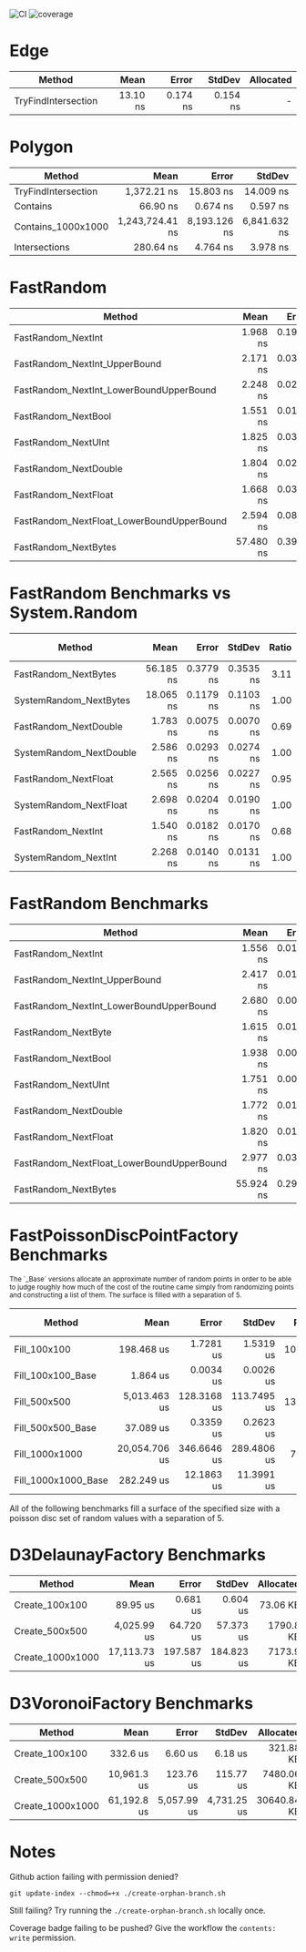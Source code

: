 ![CI](https://github.com/kiyote/Geometry/actions/workflows/ci.yml/badge.svg?branch=main)
![coverage](https://github.com/kiyote/Geometry/blob/badges/.badges/main/coverage.svg?raw=true)

# Edge
|              Method |     Mean |    Error |   StdDev | Allocated |
|-------------------- |---------:|---------:|---------:|----------:|
| TryFindIntersection | 13.10 ns | 0.174 ns | 0.154 ns |         - |

# Polygon
|              Method |            Mean |        Error |       StdDev | Allocated |
|-------------------- |----------------:|-------------:|-------------:|----------:|
| TryFindIntersection |     1,372.21 ns |    15.803 ns |    14.009 ns |    1712 B |
|            Contains |        66.90 ns |     0.674 ns |     0.597 ns |         - |
|  Contains_1000x1000 | 1,243,724.41 ns | 8,193.126 ns | 6,841.632 ns |       1 B |
|       Intersections |       280.64 ns |     4.764 ns |     3.978 ns |      88 B |

# FastRandom
|                                    Method |      Mean |     Error |    StdDev | Allocated |
|------------------------------------------ |----------:|----------:|----------:|----------:|
|                        FastRandom_NextInt |  1.968 ns | 0.1981 ns | 0.1756 ns |         - |
|             FastRandom_NextInt_UpperBound |  2.171 ns | 0.0382 ns | 0.0358 ns |         - |
|   FastRandom_NextInt_LowerBoundUpperBound |  2.248 ns | 0.0299 ns | 0.0279 ns |         - |
|                       FastRandom_NextBool |  1.551 ns | 0.0187 ns | 0.0146 ns |         - |
|                       FastRandom_NextUInt |  1.825 ns | 0.0316 ns | 0.0296 ns |         - |
|                     FastRandom_NextDouble |  1.804 ns | 0.0296 ns | 0.0277 ns |         - |
|                      FastRandom_NextFloat |  1.668 ns | 0.0382 ns | 0.0357 ns |         - |
| FastRandom_NextFloat_LowerBoundUpperBound |  2.594 ns | 0.0825 ns | 0.0689 ns |         - |
|                      FastRandom_NextBytes | 57.480 ns | 0.3992 ns | 0.3538 ns |         - |

# FastRandom Benchmarks vs System.Random
|                  Method |      Mean |     Error |    StdDev | Ratio | RatioSD | Allocated | Alloc Ratio |
|------------------------ |----------:|----------:|----------:|------:|--------:|----------:|------------:|
|    FastRandom_NextBytes | 56.185 ns | 0.3779 ns | 0.3535 ns |  3.11 |    0.02 |         - |          NA |
|  SystemRandom_NextBytes | 18.065 ns | 0.1179 ns | 0.1103 ns |  1.00 |    0.00 |         - |          NA |
|   FastRandom_NextDouble |  1.783 ns | 0.0075 ns | 0.0070 ns |  0.69 |    0.01 |         - |          NA |
| SystemRandom_NextDouble |  2.586 ns | 0.0293 ns | 0.0274 ns |  1.00 |    0.00 |         - |          NA |
|    FastRandom_NextFloat |  2.565 ns | 0.0256 ns | 0.0227 ns |  0.95 |    0.01 |         - |          NA |
|  SystemRandom_NextFloat |  2.698 ns | 0.0204 ns | 0.0190 ns |  1.00 |    0.00 |         - |          NA |
|      FastRandom_NextInt |  1.540 ns | 0.0182 ns | 0.0170 ns |  0.68 |    0.01 |         - |          NA |
|    SystemRandom_NextInt |  2.268 ns | 0.0140 ns | 0.0131 ns |  1.00 |    0.00 |         - |          NA |

# FastRandom Benchmarks
|                                    Method |      Mean |     Error |    StdDev | Allocated |
|------------------------------------------ |----------:|----------:|----------:|----------:|
|                        FastRandom_NextInt |  1.556 ns | 0.0188 ns | 0.0167 ns |         - |
|             FastRandom_NextInt_UpperBound |  2.417 ns | 0.0191 ns | 0.0169 ns |         - |
|   FastRandom_NextInt_LowerBoundUpperBound |  2.680 ns | 0.0086 ns | 0.0076 ns |         - |
|                       FastRandom_NextByte |  1.615 ns | 0.0112 ns | 0.0100 ns |         - |
|                       FastRandom_NextBool |  1.938 ns | 0.0076 ns | 0.0072 ns |         - |
|                       FastRandom_NextUInt |  1.751 ns | 0.0099 ns | 0.0088 ns |         - |
|                     FastRandom_NextDouble |  1.772 ns | 0.0104 ns | 0.0097 ns |         - |
|                      FastRandom_NextFloat |  1.820 ns | 0.0174 ns | 0.0136 ns |         - |
| FastRandom_NextFloat_LowerBoundUpperBound |  2.977 ns | 0.0304 ns | 0.0284 ns |         - |
|                      FastRandom_NextBytes | 55.924 ns | 0.2913 ns | 0.2725 ns |         - |


# FastPoissonDiscPointFactory Benchmarks
<sub>
The `_Base` versions allocate an approximate number of random points in order to be able to judge roughly
how much of the cost of the routine came simply from randomizing points and constructing a list of them.
The surface is filled with a separation of 5.
</sub>

|              Method |          Mean |       Error |      StdDev |  Ratio | RatioSD |  Allocated | Alloc Ratio |
|-------------------- |--------------:|------------:|------------:|-------:|--------:|-----------:|------------:|
| Fill_100x100        |    198.468 us |   1.7281 us |   1.5319 us | 106.50 |    0.88 |   15.96 KB |        1.94 |
| Fill_100x100_Base   |      1.864 us |   0.0034 us |   0.0026 us |   1.00 |    0.00 |    8.21 KB |        1.00 |
| Fill_500x500        |  5,013.463 us | 128.3168 us | 113.7495 us | 135.50 |    3.06 |  294.12 KB |        2.29 |
| Fill_500x500_Base   |     37.089 us |   0.3359 us |   0.2623 us |   1.00 |    0.00 |   128.3 KB |        1.00 |
| Fill_1000x1000      | 20,054.706 us | 346.6646 us | 289.4806 us |  71.01 |    3.00 | 1154.51 KB |        2.25 |
| Fill_1000x1000_Base |    282.249 us |  12.1863 us |  11.3991 us |   1.00 |    0.00 |  512.43 KB |        1.00 |

All of the following benchmarks fill a surface of the specified size with a poisson disc set of random values with a separation of 5.

# D3DelaunayFactory Benchmarks
|           Method |         Mean |      Error |     StdDev |  Allocated |
|----------------- |-------------:|-----------:|-----------:|-----------:|
|   Create_100x100 |     89.95 us |   0.681 us |   0.604 us |   73.06 KB |
|   Create_500x500 |  4,025.99 us |  64.720 us |  57.373 us |  1790.8 KB |
| Create_1000x1000 | 17,113.73 us | 197.587 us | 184.823 us |  7173.9 KB |


# D3VoronoiFactory Benchmarks
|           Method |        Mean |       Error |      StdDev |   Allocated |
|----------------- |------------:|------------:|------------:|------------:|
|   Create_100x100 |    332.6 us |     6.60 us |     6.18 us |   321.88 KB |
|   Create_500x500 | 10,961.3 us |   123.76 us |   115.77 us |  7480.06 KB |
| Create_1000x1000 | 61,192.8 us | 5,057.99 us | 4,731.25 us | 30640.84 KB |


# Notes

Github action failing with permission denied?
```
git update-index --chmod=+x ./create-orphan-branch.sh
```

Still failing?  Try running the `./create-orphan-branch.sh` locally once.

Coverage badge failing to be pushed?
Give the workflow the `contents: write` permission.
